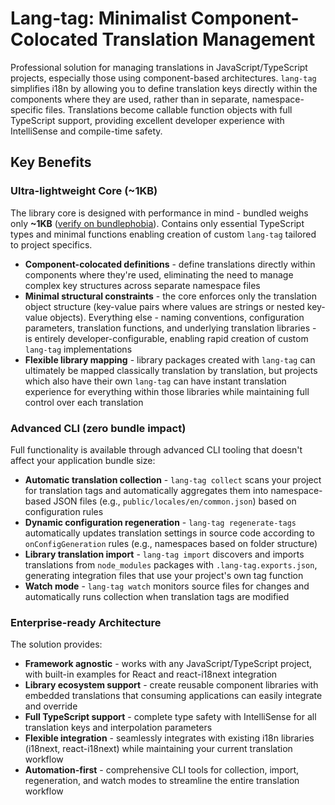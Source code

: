 # Lang-tag: Minimalist Component-Colocated Translation Management

Professional solution for managing translations in JavaScript/TypeScript projects, especially those using component-based architectures. `lang-tag` simplifies i18n by allowing you to define translation keys directly within the components where they are used, rather than in separate, namespace-specific files. Translations become callable function objects with full TypeScript support, providing excellent developer experience with IntelliSense and compile-time safety.

## Key Benefits

### Ultra-lightweight Core (~1KB)

The library core is designed with performance in mind - bundled weighs only **~1KB** ([verify on bundlephobia](https://bundlephobia.com/package/lang-tag)). Contains only essential TypeScript types and minimal functions enabling creation of custom `lang-tag` tailored to project specifics.

- **Component-colocated definitions** - define translations directly within components where they're used, eliminating the need to manage complex key structures across separate namespace files
- **Minimal structural constraints** - the core enforces only the translation object structure (key-value pairs where values are strings or nested key-value objects). Everything else - naming conventions, configuration parameters, translation functions, and underlying translation libraries - is entirely developer-configurable, enabling rapid creation of custom `lang-tag` implementations
- **Flexible library mapping** - library packages created with `lang-tag` can ultimately be mapped classically translation by translation, but projects which also have their own `lang-tag` can have instant translation experience for everything within those libraries while maintaining full control over each translation

### Advanced CLI (zero bundle impact)

Full functionality is available through advanced CLI tooling that doesn't affect your application bundle size:

- **Automatic translation collection** - `lang-tag collect` scans your project for translation tags and automatically aggregates them into namespace-based JSON files (e.g., `public/locales/en/common.json`) based on configuration rules
- **Dynamic configuration regeneration** - `lang-tag regenerate-tags` automatically updates translation settings in source code according to `onConfigGeneration` rules (e.g., namespaces based on folder structure)
- **Library translation import** - `lang-tag import` discovers and imports translations from `node_modules` packages with `.lang-tag.exports.json`, generating integration files that use your project's own tag function
- **Watch mode** - `lang-tag watch` monitors source files for changes and automatically runs collection when translation tags are modified

### Enterprise-ready Architecture

The solution provides:
- **Framework agnostic** - works with any JavaScript/TypeScript project, with built-in examples for React and react-i18next integration
- **Library ecosystem support** - create reusable component libraries with embedded translations that consuming applications can easily integrate and override
- **Full TypeScript support** - complete type safety with IntelliSense for all translation keys and interpolation parameters
- **Flexible integration** - seamlessly integrates with existing i18n libraries (i18next, react-i18next) while maintaining your current translation workflow
- **Automation-first** - comprehensive CLI tools for collection, import, regeneration, and watch modes to streamline the entire translation workflow